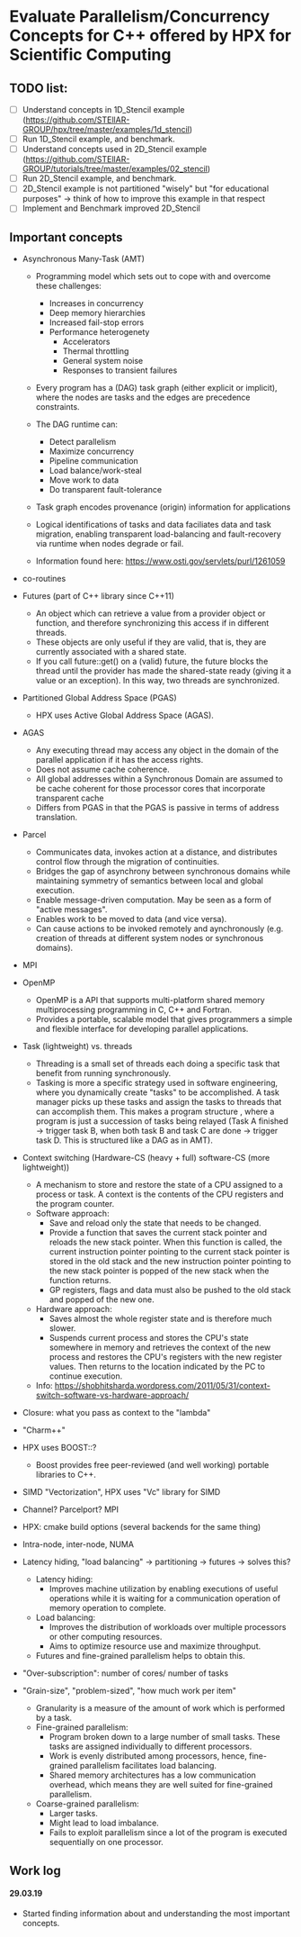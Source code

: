 # Evaluate Parallelism/Concurrency Concepts for C++ offered by HPX for Scientific Computing

## TODO list:

- [ ] Understand concepts in 1D_Stencil example (https://github.com/STEllAR-GROUP/hpx/tree/master/examples/1d_stencil)
- [ ] Run 1D_Stencil example, and benchmark.
- [ ] Understand concepts used in 2D_Stencil example (https://github.com/STEllAR-GROUP/tutorials/tree/master/examples/02_stencil)
- [ ] Run 2D_Stencil example, and benchmark.
- [ ] 2D_Stencil example is not partitioned "wisely" but "for educational purposes" -> think of how to improve this example in that respect
- [ ] Implement and Benchmark improved 2D_Stencil

## Important concepts

- Asynchronous Many-Task (AMT)
  - Programming model which sets out to cope with and overcome these challenges:
    - Increases in concurrency
    - Deep memory hierarchies
    - Increased fail-stop errors
    - Performance heterogenety
      - Accelerators
      - Thermal throttling
      - General system noise
      - Responses to transient failures
      
  - Every program has a (DAG) task graph (either explicit or implicit), where the nodes are tasks and the edges are precedence constraints.
  - The DAG runtime can:
    - Detect parallelism
    - Maximize concurrency
    - Pipeline communication
    - Load balance/work-steal
    - Move work to data
    - Do transparent fault-tolerance
  - Task graph encodes provenance (origin) information for applications
  - Logical identifications of tasks and data faciliates data and task
    migration, enabling transparent load-balancing and fault-recovery via
    runtime when nodes degrade or fail.
  - Information found here: https://www.osti.gov/servlets/purl/1261059
    
- co-routines

- Futures (part of C++ library since C++11)
  - An object which can retrieve a value from a provider object or function, and therefore synchronizing this access if in different threads.
  - These objects are only useful if they are valid, that is, they are currently associated with a shared state. 
  - If you call future::get() on a (valid) future, the future blocks the thread until the provider has made the shared-state ready (giving it a value or an exception). In this way, two threads are synchronized.
  
  
- Partitioned Global Address Space (PGAS)
  - HPX uses Active Global Address Space (AGAS).

- AGAS
  - Any executing thread may access any object in the domain of the parallel application if it has the access rights.
  - Does not assume cache coherence. 
  - All global addresses within a Synchronous Domain are assumed to be cache coherent for those processor cores that incorporate transparent cache
  - Differs from PGAS in that the PGAS is passive in terms of address translation.

- Parcel
  - Communicates data, invokes action at a distance, and distributes control flow through the migration of continuities.
  - Bridges the gap of asynchrony between synchronous domains while maintaining symmetry of semantics between local and global execution. 
  - Enable message-driven computation. May be seen as a form of "active messages".
  - Enables work to be moved to data (and vice versa).
  - Can cause actions to be invoked remotely and aynchronously (e.g. creation of threads at different system nodes or synchronous domains).
  
- MPI
- OpenMP
  - OpenMP is a API that supports multi-platform shared memory multiprocessing programming in C, C++ and Fortran.
  - Provides a portable, scalable model that gives programmers a simple and flexible interface for developing parallel applications. 

- Task (lightweight) vs. threads
  - Threading is a small set of threads each doing a specific task that benefit from running synchronously. 
  - Tasking is more a specific strategy used in software engineering, where you dynamically create "tasks" to be accomplished. A task manager picks up these tasks and assign the tasks to threads that can accomplish them. This makes a program structure , where a program is just a succession of tasks being relayed (Task A finished -> trigger task B, when both task B and task C are done -> trigger task D. This is structured like a DAG as in AMT).
  
  
- Context switching (Hardware-CS (heavy + full) software-CS (more lightweight))
  - A mechanism to store and restore the state of a CPU assigned to a process or task. A context is the contents of the CPU registers and the program counter.
  - Software approach:
    - Save and reload only the state that needs to be changed.
    - Provide a function that saves the current stack pointer and reloads the new stack pointer. When this function is called, the current instruction pointer pointing to the current stack pointer is stored in the old stack and the new instruction pointer pointing to the new stack pointer is popped of the new stack when the function returns.
    - GP registers, flags and data must also be pushed to the old stack and popped of the new one.
  - Hardware approach:
    - Saves almost the whole register state and is therefore much slower.
    - Suspends current process and stores the CPU's state somewhere in memory and retrieves the context of the new process and restores the CPU's registers with the new register values. Then returns to the location indicated by the PC to continue execution.
  - Info: https://shobhitsharda.wordpress.com/2011/05/31/context-switch-software-vs-hardware-approach/
  
- Closure: what you pass as context to the "lambda"
- "Charm++"
- HPX uses BOOST::?
  - Boost provides free peer-reviewed (and well working) portable libraries to C++.
  
  
- SIMD "Vectorization", HPX uses "Vc" library for SIMD
- Channel? Parcelport? MPI
- HPX: cmake build options (several backends for the same thing)
- Intra-node, inter-node, NUMA


- Latency hiding, "load balancing" -> partitioning -> futures -> solves this?
  - Latency hiding:
    - Improves machine utilization by enabling executions of useful operations while it is waiting for a communication operation of memory operation to complete.
  - Load balancing:
    - Improves the distribution of workloads over multiple processors or other computing resources.
    - Aims to optimize resource use and maximize throughput.
  - Futures and fine-grained parallelism helps to obtain this.
  
  
- "Over-subscription": number of cores/ number of tasks
- "Grain-size", "problem-sized", "how much work per item"
  - Granularity is a measure of the amount of work which is performed by a task.
  - Fine-grained parallelism:
    - Program broken down to a large number of small tasks. These tasks are assigned individually to different processors.
    - Work is evenly distributed among processors, hence, fine-grained parallelism facilitates load balancing.
    - Shared memory architectures has a low communication overhead, which means they are well suited for fine-grained parallelism.
  - Coarse-grained parallelism:
    - Larger tasks.
    - Might lead to load imbalance.
    - Fails to exploit parallelism since a lot of the program is executed sequentially on one processor.

## Work log

#### 29.03.19

- Started finding information about and understanding the most important concepts.
